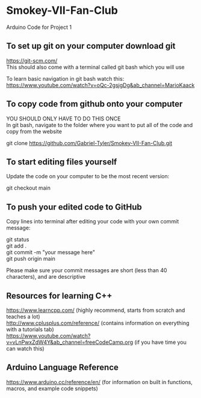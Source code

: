 # Smokey-VII-Fan-Club
Arduino Code for Project 1

## To set up git on your computer download git 
https://git-scm.com/  
This should also come with a terminal called git bash which you will use  
  
To learn basic navigation in git bash watch this:  
https://www.youtube.com/watch?v=oQc-2gsjgDg&ab_channel=MarioKaack  

## To copy code from github onto your computer  
YOU SHOULD ONLY HAVE TO DO THIS ONCE  
In git bash, navigate to the folder where you want to put all of the code and copy from the website

git clone https://github.com/Gabriel-Tyler/Smokey-VII-Fan-Club.git

## To start editing files yourself  
Update the code on your computer to be the most recent version:  

git checkout main  
  
## To push your edited code to GitHub
Copy lines into terminal after editing your code with your own commit message:  

git status  
git add .  
git commit -m "your message here"  
git push origin main  

Please make sure your commit messages are short (less than 40 characters), and are descriptive  
  
## Resources for learning C++  
https://www.learncpp.com/ (highly recommend, starts from scratch and teaches a lot)  
http://www.cplusplus.com/reference/ (contains information on everything with a tutorials tab)  
https://www.youtube.com/watch?v=vLnPwxZdW4Y&ab_channel=freeCodeCamp.org (if you have time you can watch this)  

## Arduino Language Reference  
https://www.arduino.cc/reference/en/ (for information on built in functions, macros, and example code snippets)  
